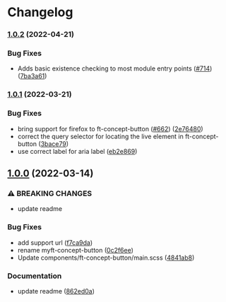 # Changelog

### [1.0.2](https://www.github.com/Financial-Times/origami/compare/ft-concept-button-v1.0.1...ft-concept-button-v1.0.2) (2022-04-21)

### Bug Fixes

- Adds basic existence checking to most module entry points ([#714](https://www.github.com/Financial-Times/origami/issues/714)) ([7ba3a61](https://www.github.com/Financial-Times/origami/commit/7ba3a61d0de2a32d3a27a225fd4258b3820c7bda))

### [1.0.1](https://www.github.com/Financial-Times/origami/compare/ft-concept-button-v1.0.0...ft-concept-button-v1.0.1) (2022-03-21)

### Bug Fixes

- bring support for firefox to ft-concept-button ([#662](https://www.github.com/Financial-Times/origami/issues/662)) ([2e76480](https://www.github.com/Financial-Times/origami/commit/2e76480eaf2a3ff676c23dd8175916f4a8ebb0b4))
- correct the query selector for locating the live element in ft-concept-button ([3bace79](https://www.github.com/Financial-Times/origami/commit/3bace79f91ceadca3f65d58b50bcc57fc57af327))
- use correct label for aria label ([eb2e869](https://www.github.com/Financial-Times/origami/commit/eb2e869ba3b0b54fb75f0bb92dbcce0aebfc2a89))

## [1.0.0](https://www.github.com/Financial-Times/origami/compare/ft-concept-button-v0.0.0...ft-concept-button-v1.0.0) (2022-03-14)

### ⚠ BREAKING CHANGES

- update readme

### Bug Fixes

- add support url ([f7ca9da](https://www.github.com/Financial-Times/origami/commit/f7ca9da62c3dbdacf77cd6129f9f433bbebdc1ec))
- rename myft-concept-button ([0c2f6ee](https://www.github.com/Financial-Times/origami/commit/0c2f6eed77d69fe69d2b0a0539a7914eb64287fd))
- Update components/ft-concept-button/main.scss ([4841ab8](https://www.github.com/Financial-Times/origami/commit/4841ab853dfe184f1a5d9b49e11d7f2d2215a55e))

### Documentation

- update readme ([862ed0a](https://www.github.com/Financial-Times/origami/commit/862ed0aa2aef3570e04c7d20bfdc0d40277cc6ee))
